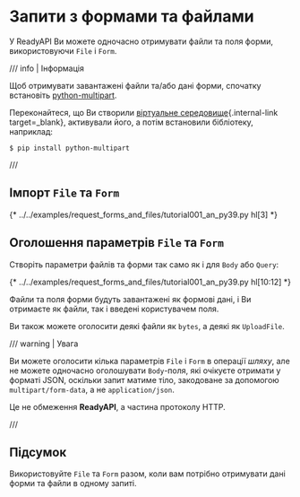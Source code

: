 # Запити з формами та файлами

У ReadyAPI Ви можете одночасно отримувати файли та поля форми, використовуючи `File` і `Form`.

/// info | Інформація

Щоб отримувати завантажені файли та/або дані форми, спочатку встановіть <a href="https://github.com/Kludex/python-multipart" class="external-link" target="_blank">python-multipart</a>.

Переконайтеся, що Ви створили [віртуальне середовище](../virtual-environments.md){.internal-link target=_blank}, активували його, а потім встановили бібліотеку, наприклад:

```console
$ pip install python-multipart
```

///

## Імпорт `File` та `Form`

{* ../../examples/request_forms_and_files/tutorial001_an_py39.py hl[3] *}

## Оголошення параметрів `File` та `Form`

Створіть параметри файлів та форми так само як і для `Body` або `Query`:

{* ../../examples/request_forms_and_files/tutorial001_an_py39.py hl[10:12] *}

Файли та поля форми будуть завантажені як формові дані, і Ви отримаєте як файли, так і введені користувачем поля.

Ви також можете оголосити деякі файли як `bytes`, а деякі як `UploadFile`.

/// warning | Увага

Ви можете оголосити кілька параметрів `File` і `Form` в операції *шляху*, але не можете одночасно оголошувати `Body`-поля, які очікуєте отримати у форматі JSON, оскільки запит матиме тіло, закодоване за допомогою `multipart/form-data`, а не `application/json`.

Це не обмеження **ReadyAPI**, а частина протоколу HTTP.

///

## Підсумок

Використовуйте `File` та `Form` разом, коли вам потрібно отримувати дані форми та файли в одному запиті.
